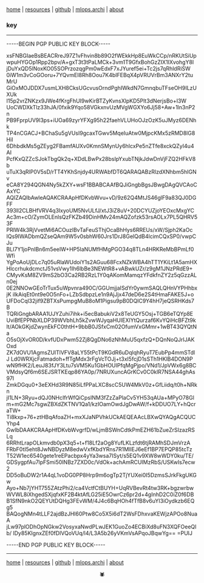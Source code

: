[home](https://disesdi.github.io/) \| [resources](https://disesdi.github.io/resources.html) \| <a href="https://github.com/disesdi/" target="_blank" rel="noopener noreferrer">github</a> \| <a href="https://mlops.archi/" target="_blank" rel="noopener noreferrer">mlops.archi</a> \| [about](https://disesdi.github.io/about.html) 
### key

-------

-----BEGIN PGP PUBLIC KEY BLOCK-----

xsFNBGIaeBsBEACRreJ97Z1vFhvin8b89O2fWEkkHp8EuWkCCp/nRKUtSiUp
wpuHYGOp1Rpp2bpv/A+gxT3t3tPaLMCk+3vm1T9GfxBohGzZIX1IXvohgY8I
jDuYxQD5lNoxKO05SOPrzozqgPm0wEdxF7xJYuref5ei+Tc2js7qRhldRiSW
0iW1m3vCoGOoru+7YQvmEI8Rh8Oou7K4bIFEBqX4pVRUVrBm3ANXrY2tuMrU
GiOxMOJDDX7usmLXH8CksUGcvusOrndPghIWkdN7GmnqbuTFseOH9ILzUXUk
I15p2vrZNKzx9JWe4fKrgFhUI9wKirBTZyKvnsXlpKD5Plt3dNerjsBo+I3W
UoCWDXkTlz33hJA/0fxik9Yqo58VGkxnvUzMVgWGXYo6Jj58+Aw+1ln3nP2n
PB9FprpUV9l3ps+iUOa69zyrYFXg95h22faehVLUHoOJzOzK5uJMyz6DENhk
TP4nCGACJ+BChaSu5gVUsI9gcaxTGwv5MqeIuAtw0MjpcKMx5zRMD8lG8HiI
6DhbdkMs5gZEyg2FBamfAUXv0KmnSMynUy6hlcxPe5nZTfe8xckQZyI4u4AI
PcfKxQZZcSJokTbgQk2q+XDdLBwPx28bsIpYxubTNjkJdwDnVjFZQ2HFkV8b
uTuX3qRlP0V5sD/rTT4YKhSnjdy4URWAbfDT6QARAQABzRlzdXNhbm5hIGNv
eCA8Y294QGN4Ny5kZXY+wsF1BBABCAAfBQJiGngbBgsJBwgDAgQVCAoCAxYC
AQIZAQIbAwIeAQAKCRAApHfDKvbWvu+vD/9z62Q4MtJS46glF9a83QJ0DGFF
393ll2CLBHfVRV4q3IxyoUM5NvULfJ/xtJ3iZ8uV+20DCYUZjoYEOxcMxgYC
Ac3m+cO/ZymOLEnlsQzFKZb49DinHMv24mAQZofzk53rsAOLx7PL5QHRV53F
PRlW4k3RjVvetMi6ACOuzlBvTaFeuSThjOcaBhHys6RREUs/xW/Sjph2KaOc
IQs9IWADbmQZseQAm9W5v0sbhW60Jrs1DrJ8GelQdB4lcimCQxSP0/vwpCJu
BLI7Y1joPnIBn6m5eeIW+HP5IaNUMfHMgPGO34q8TLn4HRKReMbBPmLf0Wfi
YgPoAoUjDLc7q05uRlaWUdoiY1s2AGuu68FcxNZkWBA4hTT1YKiLt1A5amHX
HlccrhukdcmctJ51vsVwy1Ih6lbBe3NEWtR8+vABwkUZr/z9gM1JNzPRdE9+
CMyvKsM8ZV9mS2bO3Ca2RB2RzL1Y0qAKomMamqzYFdkfnZY2z5qGzzALn0ej
0E2NNOwGEoTrTux5uWpvnra490C/GGUmjjaISdYr0ywmSAQLQHnVYPHhbxjK
ilkAiqEt0nt9e0O5nFo+LZbSdbpzLe1n9AjJjx47deD6e2S4tHmaFAKE5J+o
UFDoCql32jif9ZBTXsPumpgMuB8oM1Pigsu9pB0DQIC9Y4hH7jeQSRHKds7B
TQRiGngbARAA1UJYZuhi7ihk+i5ecBabukiV2x8TeUGY5Osj+TGB6eTQYp8E
UviBfEPPNbXLDP39WVbhLh5kZvwWJyqaHUIEXIYtQurzaf6KvYQiHcBFZt9k
lt/AOkGKjdZwynEkFC0thtH+9bbB0JSfxCm02OfumVxGMmr+1wBT43QYQtNa
O5sOjXvOR0D/kvfUDxPwm52Zj8QgDNo6zNhMuU5qxfzQ+DQnNoQJrIJAKOxd
ZK7dOVU1AgmsZUlTlVFV8aLY55tPcT9KGdR6uDqlqhRyuT7EubPp4mmSTdlJ
Ld0WRXjcFatmadoh+ffTgMdx3rFgVcTOJj+t3xI5fcjD1sSTh1HKlB4DON9P
wN9fHK2/LeuJ83fJY3Ltu7sVM5Ku1GbHOUIPfqMgPjpo/VNd1/JpVWx6g8BC
VMdsyQf6m6SEJSRTKEqp86YA0p/7NRUXuncAGrKCv0C0klR7NSA44ghAs97I
ZmkDGqu0+3eEXHd3R9N85iLfPPaLXC8scC5UW4MkV0z+GfLiidq/t0h+NRkn
jI1LN+3Ryu+dQJ0NHcIfrWfQiCpsINM3fZzZaPlaCv5YH53qAUa+MPyO78Gl
m+mG2Mc7sgwZBXdZKTNV1Qa1/kzIOamOwdJgDwAW/f+kDDUO7LY+hQcraTW+
Ti8kxp+76+ztHBqAfoaZH+mxXJaNPVhkUCkAEQEAAcLBXwQYAQgACQUCYhp4
GwIbDAAKCRAApHfDKvbWvgrfD/wLjmBSWnCdtkPmEZH61bZueZrSIzazRSLq
6RRhtLrapOLkmvdb0pX3q5+t+f18Lf2aOg8YufLKLzfdt6tjRAMhSDJmVrzA
FRbF0tI5eht8JwNBDyzM8edwVxfKbdYRns7R1MlIEJ6eEf1BP7EPQP85tcTz
T52W1ec6540gete1reEPacbpx4yYa3wsa7ISyt/s5EQ1v9XW8wWDY0ku/TE/
GDSygpfAu7lpFSmi50INBz7ZXD0c/VdOk+achAmRCUIMzRbS/USKwIs7ecw2
DD5oBuDW2r1A4qL1voDG0PP8Hrp9m6ogTp2TjYUXei0I5DzmsSJrkFkgUKGw
Ayo+Nb7jYHT755ZAtzPhi2/ca4VctfCtBUYH+UqRVBevRt4tw3RK+bgzwrbw
WVWL8iXhgedSXjqfxKF2B4ktAfLG25iE5OwrCz6pr2d+4gInhD2C0iZ0f6DB
B1SfN9nkO2QEYUtDQHg3FEvWM/4J4c6BqHOh4fTfB8v6uYI3iOydkzb6EQg5
BAQogNMn4tLLF2ajdBzJHl60Ptw8Co5X5i6dT2WsFDhxvaKEWjzAPOo8NuaA
jLw97plODhOpNGkw2VosyxaNwdPLwJEK1GuoZo4ECBiXd8uFN3XQFOeeQIb/
lDy85KIgnxZEf0fDIVQoVUq/l4/L3A5b26yVKmVsAPqoJBqwYg==
=PUIJ

-----END PGP PUBLIC KEY BLOCK-----

-------

[home](https://disesdi.github.io/) \| [resources](https://disesdi.github.io/resources.html) \| <a href="https://github.com/disesdi/" target="_blank" rel="noopener noreferrer">github</a> \| <a href="https://mlops.archi/" target="_blank" rel="noopener noreferrer">mlops.archi</a> \| [about](https://disesdi.github.io/about.html) 

<div align="center">🕷</div>
